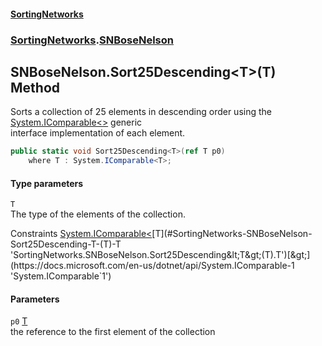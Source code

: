 #### [SortingNetworks](./index.md 'index')
### [SortingNetworks](./SortingNetworks.md 'SortingNetworks').[SNBoseNelson](./SortingNetworks-SNBoseNelson.md 'SortingNetworks.SNBoseNelson')
## SNBoseNelson.Sort25Descending&lt;T&gt;(T) Method
Sorts a collection of 25 elements in descending order using the [System.IComparable&lt;&gt;](https://docs.microsoft.com/en-us/dotnet/api/System.IComparable-1 'System.IComparable`1') generic  
interface implementation of each element.  
```csharp
public static void Sort25Descending<T>(ref T p0)
    where T : System.IComparable<T>;
```
#### Type parameters
<a name='SortingNetworks-SNBoseNelson-Sort25Descending-T-(T)-T'></a>
`T`  
The type of the elements of the collection.  

Constraints [System.IComparable&lt;](https://docs.microsoft.com/en-us/dotnet/api/System.IComparable-1 'System.IComparable`1')[T](#SortingNetworks-SNBoseNelson-Sort25Descending-T-(T)-T 'SortingNetworks.SNBoseNelson.Sort25Descending&lt;T&gt;(T).T')[&gt;](https://docs.microsoft.com/en-us/dotnet/api/System.IComparable-1 'System.IComparable`1')  
  
#### Parameters
<a name='SortingNetworks-SNBoseNelson-Sort25Descending-T-(T)-p0'></a>
`p0` [T](#SortingNetworks-SNBoseNelson-Sort25Descending-T-(T)-T 'SortingNetworks.SNBoseNelson.Sort25Descending&lt;T&gt;(T).T')  
the reference to the first element of the collection  
  
